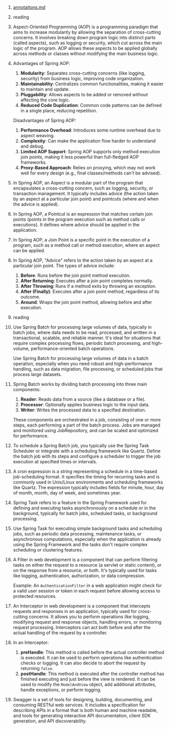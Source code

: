 1. [annotaitons.md](./annotaitons.md)

2. reading

3. Aspect-Oriented Programming (AOP) is a programming paradigm that aims to increase modularity by allowing the separation of cross-cutting concerns. It involves breaking down program logic into distinct parts (called aspects), such as logging or security, which cut across the main logic of the program. AOP allows these aspects to be applied globally across methods or classes without modifying the main business logic.

4. Advantages of Spring AOP:

   1. **Modularity**: Separates cross-cutting concerns (like logging, security) from business logic, improving code organization.
   2. **Maintainability**: Centralizes common functionalities, making it easier to maintain and update.
   3. **Pluggability**: Allows aspects to be added or removed without affecting the core logic.
   4. **Reduced Code Duplication**: Common code patterns can be defined in a single place, reducing repetition.

   Disadvantages of Spring AOP:

   1. **Performance Overhead**: Introduces some runtime overhead due to aspect weaving.
   2. **Complexity**: Can make the application flow harder to understand and debug.
   3. **Limited AOP Support**: Spring AOP supports only method execution join points, making it less powerful than full-fledged AOP frameworks.
   4. **Proxy-Based Approach**: Relies on proxying, which may not work well for every design (e.g., final classes/methods can't be advised).

5. In Spring AOP, an Aspect is a modular part of the program that encapsulates a cross-cutting concern, such as logging, security, or transaction management. It typically includes advice (the action taken by an aspect at a particular join point) and pointcuts (where and when the advice is applied).

6. In Spring AOP, a Pointcut is an expression that matches certain join points (points in the program execution such as method calls or executions). It defines where advice should be applied in the application.

7. In Spring AOP, a Join Point is a specific point in the execution of a program, such as a method call or method execution, where an aspect can be applied.

8. In Spring AOP, "Advice" refers to the action taken by an aspect at a particular join point. The types of advice include:

   1. **Before**: Runs before the join point method execution.
   2. **After Returning**: Executes after a join point completes normally.
   3. **After Throwing**: Runs if a method exits by throwing an exception.
   4. **After (Finally)**: Executes after a join point method, regardless of its outcome.
   5. **Around**: Wraps the join point method, allowing before and after execution.

9. reading

10. Use Spring Batch for processing large volumes of data, typically in batch jobs, where data needs to be read, processed, and written in a transactional, scalable, and reliable manner. It's ideal for situations that require complex processing flows, periodic batch processing, and high-volume, performance-oriented batch operations.

    Use Spring Batch for processing large volumes of data in a batch operation, especially when you need robust and high-performance handling, such as data migration, file processing, or scheduled jobs that process large datasets.

11. Spring Batch works by dividing batch processing into three main components:

    1. **Reader**: Reads data from a source (like a database or a file).
    2. **Processor**: Optionally applies business logic to the input data.
    3. **Writer**: Writes the processed data to a specified destination.

    These components are orchestrated in a job, consisting of one or more steps, each performing a part of the batch process. Jobs are managed and monitored using JobRepository, and can be scaled and optimized for performance.

12. To schedule a Spring Batch job, you typically use the Spring Task Scheduler or integrate with a scheduling framework like Quartz. Define the batch job with its steps and configure a scheduler to trigger the job execution at specified times or intervals.

13. A cron expression is a string representing a schedule in a time-based job-scheduling format. It specifies the timing for recurring tasks and is commonly used in Unix/Linux environments and scheduling frameworks like Quartz. The expression typically includes fields for minute, hour, day of month, month, day of week, and sometimes year.

14. Spring Task refers to a feature in the Spring Framework used for defining and executing tasks asynchronously on a schedule or in the background, typically for batch jobs, scheduled tasks, or background processing.

15. Use Spring Task for executing simple background tasks and scheduling jobs, such as periodic data processing, maintenance tasks, or asynchronous computations, especially when the application is already using the Spring Framework and the tasks don't require complex scheduling or clustering features.

16. A Filter in web development is a component that can perform filtering tasks on either the request to a resource (a servlet or static content), or on the response from a resource, or both. It's typically used for tasks like logging, authentication, authorization, or data compression.

    Example: An `AuthenticationFilter` in a web application might check for a valid user session or token in each request before allowing access to protected resources.

17. An Interceptor in web development is a component that intercepts requests and responses in an application, typically used for cross-cutting concerns. It allows you to perform operations like logging, modifying request and response objects, handling errors, or monitoring request processing. Interceptors can act both before and after the actual handling of the request by a controller.

18. In an Interceptor:
    1. **preHandle**: This method is called before the actual controller method is executed. It can be used to perform operations like authentication checks or logging. It can also decide to abort the request by returning `false`.
    2. **postHandle**: This method is executed after the controller method has finished executing and just before the view is rendered. It can be used to modify the `ModelAndView` object, add additional attributes, handle exceptions, or perform logging.
19. Swagger is a set of tools for designing, building, documenting, and consuming RESTful web services. It includes a specification for describing APIs in a format that is both human and machine readable, and tools for generating interactive API documentation, client SDK generation, and API discoverability.